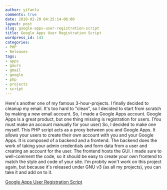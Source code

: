```yaml
---
author: yifanlu
comments: true
date: 2010-02-20 04:25:14-06:00
layout: post
slug: google-apps-user-registration-script
title: Google Apps User Registration Script
wordpress_id: 143
categories:
- PHP
- Releases
tags:
- apps
- gaurs
- gmail
- google
- php
- projects
- script
---
```


Here's another one of my famous 3-hour-projects. I finally decided to cleanup my email. It's too hard to "clean", so I decided to start from scratch by making a new email account. So, I made a Google Apps account. Google Apps is a great product, but one thing missing is registration for users. (You must make an account manually for your user) So, I decided to make one myself. This PHP script acts as a proxy between you and Google Apps. It allows your users to create their own account with you and your Google Apps. It is composed of a backend and a frontend. The backend does the work of taking your admin credentials and form data from a user and creating an account for the user. The frontend hosts the GUI. I made sure to well-comment the code, so it should be easy to create your own frontend to match the style and code of your site. I'm probity won't work on this project again, but because it's released under GNU v3 (as all my projects), you can take it and add on to it.

[Google Apps User Registration Script](/p/googleappuserregistration)
